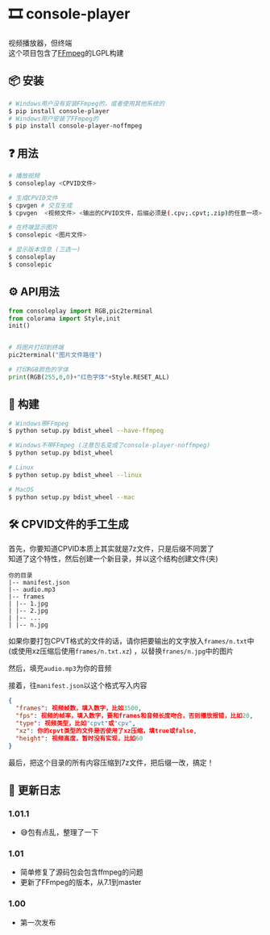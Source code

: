 # 🎞️ console-player
视频播放器，但终端  
这个项目包含了[FFmpeg](https://ffmpeg.org/)的LGPL构建

## 📦 安装
```bash
# Windows用户没有安装FFmpeg的，或者使用其他系统的
$ pip install console-player
# Windows用户安装了FFmpeg的
$ pip install console-player-noffmpeg
```

## ❓ 用法
```bash
# 播放视频
$ consoleplay <CPVID文件>

# 生成CPVID文件
$ cpvgen # 交互生成
$ cpvgen  <视频文件> <输出的CPVID文件，后缀必须是(.cpv;.cpvt;.zip)的任意一项> # 不让你选择文件的交互生成

# 在终端显示图片
$ consolepic <图片文件>

# 显示版本信息 (三选一)
$ consoleplay
$ consolepic
```

## ⚙️ API用法
```python
from consoleplay import RGB,pic2terminal
from colorama import Style,init
init()


# 将图片打印到终端
pic2terminal("图片文件路径")

# 打印RGB颜色的字体
print(RGB(255,0,0)+"红色字体"+Style.RESET_ALL)
```

## 🔨 构建
```bash
# Windows带FFmpeg
$ python setup.py bdist_wheel --have-ffmpeg

# Windows不带FFmpeg (注意包名变成了console-player-noffmpeg)
$ python setup.py bdist_wheel

# Linux
$ python setup.py bdist_wheel --linux

# MacOS
$ python setup.py bdist_wheel --mac
```

## 🛠️ CPVID文件的手工生成
首先，你要知道CPVID本质上其实就是7z文件，只是后缀不同罢了  
知道了这个特性，然后创建一个新目录，并以这个结构创建文件(夹)

```
你的目录
|-- manifest.json
|-- audio.mp3
|-- frames
| |-- 1.jpg
| |-- 2.jpg
| |-- ...
| |-- n.jpg
```

如果你要打包CPVT格式的文件的话，请你把要输出的文字放入`frames/n.txt`中 (或使用xz压缩后使用`frames/n.txt.xz`) ，以替换`franes/n.jpg`中的图片  

然后，填充`audio.mp3`为你的音频

接着，往`manifest.json`以这个格式写入内容  
```json
{
  "frames": 视频帧数，填入数字，比如3500,
  "fps": 视频的帧率，填入数字，要和frames和音频长度吻合，否则播放报错，比如20,
  "type": 视频类型，比如"cpvt"或"cpv",
  "xz": 你的cpvt类型的文件是否使用了xz压缩，填true或false,
  "height": 视频高度，暂时没有实现，比如60
}
```

最后，把这个目录的所有内容压缩到7z文件，把后缀一改，搞定！

## 📝 更新日志
### 1.01.1
- 😅包有点乱，整理了一下

### 1.01
- 简单修复了源码包会包含ffmpeg的问题
- 更新了FFmpeg的版本，从7.1到master

### 1.00
- 第一次发布